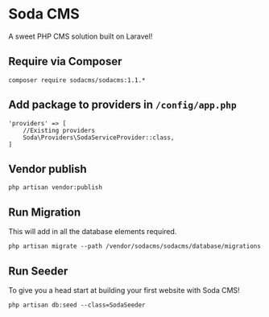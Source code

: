 # Soda CMS
A sweet PHP CMS solution built on Laravel!

## Require via Composer
```
composer require sodacms/sodacms:1.1.*
```

## Add package to providers in `/config/app.php`
```
'providers' => [
    //Existing providers
    Soda\Providers\SodaServiceProvider::class,
]
```

## Vendor publish
```
php artisan vendor:publish
```

## Run Migration
This will add in all the database elements required.
```
php artisan migrate --path /vendor/sodacms/sodacms/database/migrations
```

## Run Seeder
To give you a head start at building your first website with Soda CMS!
```
php artisan db:seed --class=SodaSeeder
```

